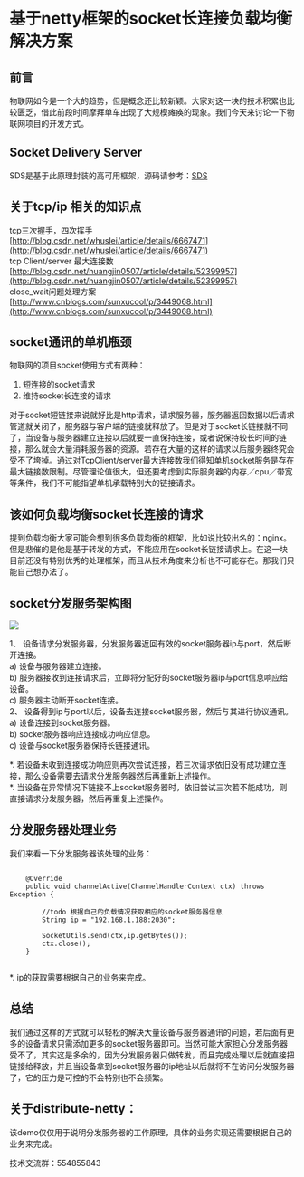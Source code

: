 # 基于netty框架的socket长连接负载均衡解决方案

## 前言
物联网如今是一个大的趋势，但是概念还比较新颖。大家对这一块的技术积累也比较匮乏，借此前段时间摩拜单车出现了大规模瘫痪的现象。我们今天来讨论一下物联网项目的开发方式。

## Socket Delivery Server 
SDS是基于此原理封装的高可用框架，源码请参考：[SDS](https://github.com/1991wangliang/sds)

## 关于tcp/ip 相关的知识点

tcp三次握手，四次挥手   
[http://blog.csdn.net/whuslei/article/details/6667471](http://blog.csdn.net/whuslei/article/details/6667471)    
tcp Client/server 最大连接数     
[http://blog.csdn.net/huangjin0507/article/details/52399957](http://blog.csdn.net/huangjin0507/article/details/52399957)   
close_wait问题处理方案   
[http://www.cnblogs.com/sunxucool/p/3449068.html](http://www.cnblogs.com/sunxucool/p/3449068.html)   

## socket通讯的单机瓶颈

物联网的项目socket使用方式有两种：

1. 短连接的socket请求
2. 维持socket长连接的请求

对于socket短链接来说就好比是http请求，请求服务器，服务器返回数据以后请求管道就关闭了，服务器与客户端的链接就释放了。但是对于socket长链接就不同了，当设备与服务器建立连接以后就要一直保持连接，或者说保持较长时间的链接，那么就会大量消耗服务器的资源。若存在大量的这样的请求以后服务器终究会受不了垮掉。通过对TcpClient/server最大连接数我们得知单机socket服务是存在最大链接数限制。尽管理论值很大，但还要考虑到实际服务器的内存／cpu／带宽等条件，我们不可能指望单机承载特别大的链接请求。

## 该如何负载均衡socket长连接的请求

提到负载均衡大家可能会想到很多负载均衡的框架，比如说比较出名的：nginx。但是悲催的是他是基于转发的方式，不能应用在socket长链接请求上。在这一块目前还没有特别优秀的处理框架，而且从技术角度来分析也不可能存在。那我们只能自己想办法了。


## socket分发服务架构图

![ ](/readme/WX20170615-172308@2x.png)

1、	设备请求分发服务器，分发服务器返回有效的socket服务器ip与port，然后断开连接。  
    a)	设备与服务器建立连接。  
    b)	服务器接收到连接请求后，立即将分配好的socket服务器ip与port信息响应给设备。  
    c)	服务器主动断开socket连接。  
2、	设备得到ip与port以后，设备去连接socket服务器，然后与其进行协议通讯。  
    a)	设备连接到socket服务器。  
    b)	socket服务器响应连接成功响应信息。  
    c)  设备与socket服务器保持长链接通讯。
    
*.	若设备未收到连接成功响应则再次尝试连接，若三次请求依旧没有成功建立连接，那么设备需要去请求分发服务器然后再重新上述操作。   
*.  当设备在异常情况下链接不上socket服务器时，依旧尝试三次若不能成功，则直接请求分发服务器，然后再重复上述操作。


## 分发服务器处理业务

我们来看一下分发服务器该处理的业务：

```$xslt

    @Override
    public void channelActive(ChannelHandlerContext ctx) throws Exception {

        //todo 根据自己的负载情况获取相应的socket服务器信息
        String ip = "192.168.1.188:2030";

        SocketUtils.send(ctx,ip.getBytes());
        ctx.close();
    }
    
```

*. ip的获取需要根据自己的业务来完成。

## 总结  
我们通过这样的方式就可以轻松的解决大量设备与服务器通讯的问题，若后面有更多的设备请求只需添加更多的socket服务器即可。当然可能大家担心分发服务器受不了，其实这是多余的，因为分发服务器只做转发，而且完成处理以后就直接把链接给释放，并且当设备拿到socket服务器的ip地址以后就将不在访问分发服务器了，它的压力是可控的不会特别也不会频繁。


## 关于distribute-netty：
该demo仅仅用于说明分发服务器的工作原理，具体的业务实现还需要根据自己的业务来完成。

技术交流群：554855843

